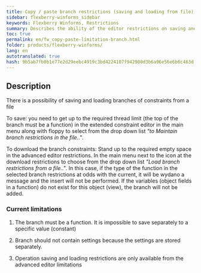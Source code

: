 ```yaml
--- 
title: Copy / paste branch restrictions (saving and loading from file)) 
sidebar: flexberry-winforms_sidebar 
keywords: Flexberry Winforms, Restrictions 
summary: Describes the ability of the editor restrictions on saving and loading of branches restrictions from a file 
toc: true 
permalink: en/fw_copy-paste-limitation-branch.html 
folder: products/flexberry-winforms/ 
lang: en 
autotranslated: true 
hash: 9b5ab7fb0b1e77e2d29eebc4919c3bd4224107f942980d3b6a96e56e6b6c463d 
--- 
```


## Description 

There is a possibility of saving and loading branches of constraints from a file 

To save: you need to get up to the required thread limit (the top of the branch must be a function) in the extended constraint editor in the main menu along with floppy to select from the drop down list _"to Maintain branch restrictions in the file.."_. 

To download the branch constraints: Stand up to the required empty space in the advanced editor restrictions. In the main menu next to the icon at the download restrictions to choose from the drop down list _"Load branch restrictions from a file.."_. In this case, if the type of the function in the selected branch restrictions at odds with the current, it will be wydano a message and the insert will not be performed. If the variables (object fields in a function) do not exist for this object (view), the branch will not be added. 

### Current limitations 

1. The branch must be a function. It is impossible to save separately to a specific value (constant) 

2. Branch should not contain settings because the settings are stored separately. 

3. Operation saving and loading restrictions are only available from the advanced editor limitations


